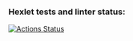 ### Hexlet tests and linter status:
[![Actions Status](https://github.com/ArturStimbiris/java-project-78/actions/workflows/hexlet-check.yml/badge.svg)](https://github.com/ArturStimbiris/java-project-78/actions)